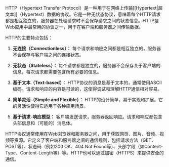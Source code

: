 HTTP（Hypertext Transfer Protocol）是一种用于在网络上传输[[Hypertext|超文本]]（Hypertext）数据的协议。它是一种无状态协议，意味着每个HTTP请求都是相互独立的，服务器在处理请求时不会保存请求之间的状态信息。HTTP是Web应用中最常用的协议之一，用于在客户端和服务器之间传输数据。

HTTP的主要特点包括：

1. **无连接（Connectionless）：** 每个请求和响应之间都是相互独立的，服务器不会保存与客户端之间的连接状态。

2. **无状态（Stateless）：** 每个请求都是独立的，服务器不会保存关于客户端的信息，每次请求都需要包含所有必要的信息。

3. **基于文本（Text-based）：** HTTP协议的消息是基于文本的，通常使用ASCII编码。请求和响应的内容是可读的，这使得调试和理解HTTP通信相对容易。

4. **简单灵活（Simple and Flexible）：** HTTP的设计简单，易于实现和扩展。它的灵活性使得它适用于各种应用场景。

5. **基于请求-响应模型：** 客户端发送请求，服务器返回响应。请求和响应都包含头部信息和（可能的）消息体。

HTTP协议通常使用在Web浏览器和服务器之间，用于获取网页、图片、音频、视频等资源。它定义了客户端和服务器之间的通信规则，包括请求方法（GET、POST等）、状态码（例如200 OK、404 Not Found等）、头部字段（如Content-Type、Content-Length等）等。HTTP也可以通过加密（HTTPS）来提供安全的通信。